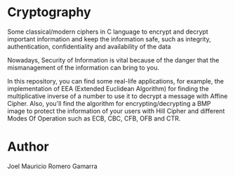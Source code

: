 # Cryptography
Some classical/modern ciphers in C language to encrypt and decrypt important information and keep the information safe, such as integrity, authentication, confidentiality and availability of the data

Nowadays, Security of Information is vital because of the danger that the mismanagement of the information can bring to you.

In this repository, you can find some real-life applications, for example, the implementation of EEA (Extended Euclidean Algorithm) for finding the multiplicative inverse of a number to use it to decrypt a message with Affine Cipher.
Also, you'll find the algorithm for encrypting/decrypting a BMP image to protect the information of your users with Hill Cipher and different Modes Of Operation such as ECB, CBC, CFB, OFB and CTR.

# Author

Joel Mauricio Romero Gamarra
